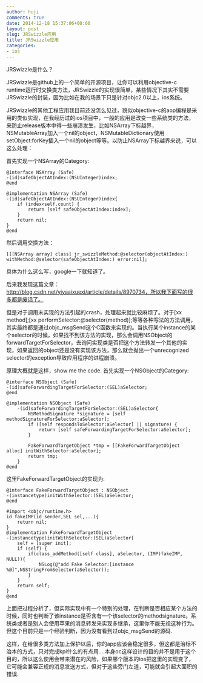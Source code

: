 ```yaml
---
author: huji
comments: true
date: 2014-12-18 15:37:06+00:00
layout: post
slug: JRSwizzle应用
title: JRSwizzle应用
categories:
- ios
---
```

JRSwizzle是什么？


JRSwizzle是github上的一个简单的开源项目，让你可以利用objective-c runtime运行时交换类方法，JRSwizzle的实现很简单，某些情况下其实不需要JRSwizzle的封装，因为比如在我的场景下只是针对objc2.0以上，ios系统。


JRSwizzle的其他工程应用我目前还没怎么见过，貌似objective-c的aop编程是采用的类似实现，在我经历过的ios项目中，一般的应用是改变一些系统类的方法，来防止release版本中得一些崩溃发生，比如NSArray下标越界，NSMutableArray加入一个nil的object，NSMutableDictionary使用setObject:forKey插入一个nil的object等等。以防止NSArray下标越界来说，可以这么处理：


首先实现一个NSArray的Category:
	
	@interface NSArray (Safe)
	-(id)safeObjectAtIndex:(NSUInteger)index;
	@end

	@implementation NSArray (Safe)
	-(id)safeObjectAtIndex:(NSUInteger)index{
	    if (index<self.count) {
	        return [self safeObjectAtIndex:index];
	    }
	    return nil;
	}
	@end

然后调用交换方法：

	[[[NSArray array] class] jr_swizzleMethod:@selector(objectAtIndex:) withMethod:@selector(safeObjectAtIndex:) error:nil];

具体为什么这么写，google一下就知道了。


后来我发现这篇文章：http://blog.csdn.net/yiyaaixuexi/article/details/8970734，所以我下面写的很多都是废话了。


但是对于调用未实现的方法引起的crash，处理起来就比较麻烦了。对于[xx method];[xx performSelector:@selector(method)];等等各种写法的方法调用，其实最终都是通过objc_msgSend这个C函数来实现的。当执行某个instance的某个selector的时候，如果找不到该方法的实现，那么会调用NSObject的forwardTargetForSelector，去询问实现类是否把这个方法转发一个其他的实现，如果返回的object还是没有实现该方法，那么就会抛出一个unrecognized selector的exception导致应用程序的进程崩溃。


原理大概就是这样，show me the code.
首先实现一个NSObject的Category:

	@interface NSObject (Safe)
	-(id)safeForwardingTargetForSelector:(SEL)aSelector;
	@end

	@implementation NSObject (Safe)
		-(id)safeForwardingTargetForSelector:(SEL)aSelector{
			NSMethodSignature *signature = [self methodSignatureForSelector:aSelector];
			if ([self respondsToSelector:aSelector] || signature) {
				return [self safeForwardingTargetForSelector:aSelector];
			}

			FakeForwardTargetObject *tmp = [[FakeForwardTargetObject alloc] initWithSelector:aSelector];
			return tmp;
		}
	@end

这里FakeForwardTargetObject的实现为:

	@interface FakeForwardTargetObject : NSObject
	-(instancetype)initWithSelector:(SEL)aSelector;
	@end

	#import <objc/runtime.h>
	id fakeIMP(id sender,SEL sel,...){
		return nil;
	}
	@implementation FakeForwardTargetObject
	-(instancetype)initWithSelector:(SEL)aSelector{
		self = [super init];
		if (self) {
			if(class_addMethod([self class], aSelector, (IMP)fakeIMP, NULL)){
				NSLog(@"add Fake Selector:[instance %@]",NSStringFromSelector(aSelector));
			}
		}
		return self;
	}
	@end

上面把过程分析了，但实际实现中有一个特别的处理，在判断是否相应某个方法的时候，同时也判断了该instance是否含有一个该selector的methodsignature。系统类或者是别人会使用苹果的消息转发来实现多继承，这里你不能无视这种行为。但这个目前只是一个经验判断，因为没有看到过objc_msgSend的源码.


这样，在给很多类方法加上保护以后，你的app应该会稳定很多，但这都是治标不治本的方式，只对完成kpi什么的有点用....本身oc这样设计的目的并不是用于这个目的，所以这么使用会带来潜在的风险，如果哪个版本的ios把这里的实现变了，它可能会兼容正规的消息发送方式，但对于这些旁门左道，可能就会引起大面积的错误.
